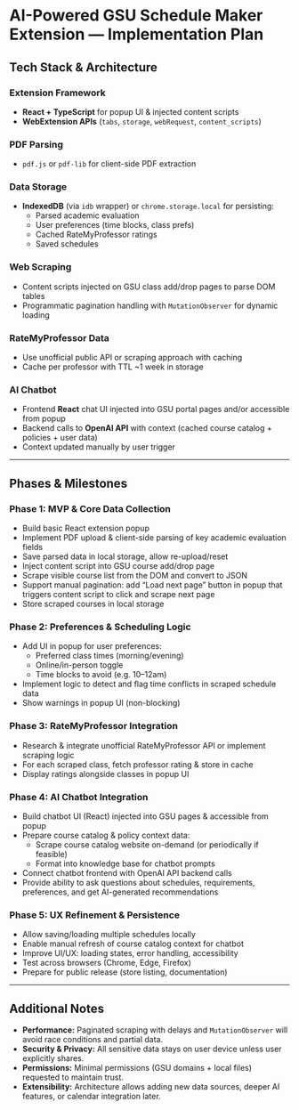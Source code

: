 # AI-Powered GSU Schedule Maker Extension — Implementation Plan

## Tech Stack & Architecture

### Extension Framework
- **React + TypeScript** for popup UI & injected content scripts
- **WebExtension APIs** (`tabs`, `storage`, `webRequest`, `content_scripts`)

### PDF Parsing
- `pdf.js` or `pdf-lib` for client-side PDF extraction

### Data Storage
- **IndexedDB** (via `idb` wrapper) or `chrome.storage.local` for persisting:
  - Parsed academic evaluation
  - User preferences (time blocks, class prefs)
  - Cached RateMyProfessor ratings
  - Saved schedules

### Web Scraping
- Content scripts injected on GSU class add/drop pages to parse DOM tables
- Programmatic pagination handling with `MutationObserver` for dynamic loading

### RateMyProfessor Data
- Use unofficial public API or scraping approach with caching
- Cache per professor with TTL ~1 week in storage

### AI Chatbot
- Frontend **React** chat UI injected into GSU portal pages and/or accessible from popup
- Backend calls to **OpenAI API** with context (cached course catalog + policies + user data)
- Context updated manually by user trigger

---

## Phases & Milestones

### **Phase 1: MVP & Core Data Collection**
- Build basic React extension popup
- Implement PDF upload & client-side parsing of key academic evaluation fields
- Save parsed data in local storage, allow re-upload/reset
- Inject content script into GSU course add/drop page
- Scrape visible course list from the DOM and convert to JSON
- Support manual pagination: add “Load next page” button in popup that triggers content script to click and scrape next page
- Store scraped courses in local storage

### **Phase 2: Preferences & Scheduling Logic**
- Add UI in popup for user preferences:
  - Preferred class times (morning/evening)
  - Online/in-person toggle
  - Time blocks to avoid (e.g. 10–12am)
- Implement logic to detect and flag time conflicts in scraped schedule data
- Show warnings in popup UI (non-blocking)

### **Phase 3: RateMyProfessor Integration**
- Research & integrate unofficial RateMyProfessor API or implement scraping logic
- For each scraped class, fetch professor rating & store in cache
- Display ratings alongside classes in popup UI

### **Phase 4: AI Chatbot Integration**
- Build chatbot UI (React) injected into GSU pages & accessible from popup
- Prepare course catalog & policy context data:
  - Scrape course catalog website on-demand (or periodically if feasible)
  - Format into knowledge base for chatbot prompts
- Connect chatbot frontend with OpenAI API backend calls
- Provide ability to ask questions about schedules, requirements, preferences, and get AI-generated recommendations

### **Phase 5: UX Refinement & Persistence**
- Allow saving/loading multiple schedules locally
- Enable manual refresh of course catalog context for chatbot
- Improve UI/UX: loading states, error handling, accessibility
- Test across browsers (Chrome, Edge, Firefox)
- Prepare for public release (store listing, documentation)

---

## Additional Notes
- **Performance:** Paginated scraping with delays and `MutationObserver` will avoid race conditions and partial data.
- **Security & Privacy:** All sensitive data stays on user device unless user explicitly shares.
- **Permissions:** Minimal permissions (GSU domains + local files) requested to maintain trust.
- **Extensibility:** Architecture allows adding new data sources, deeper AI features, or calendar integration later.
